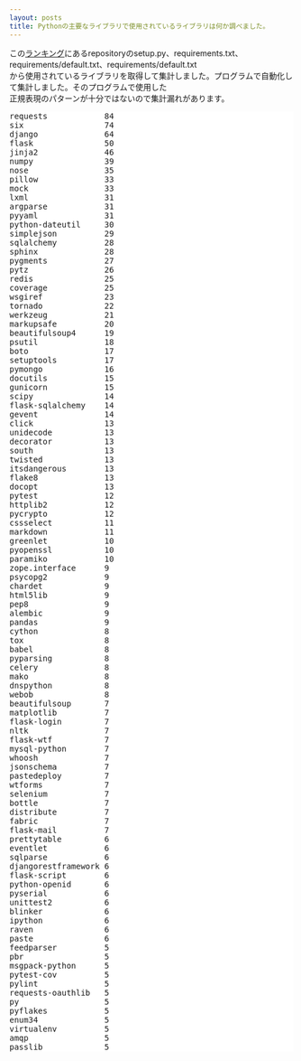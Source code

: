```yaml
---
layout: posts
title: Pythonの主要なライブラリで使用されているライブラリは何か調べました。
---
```

この[ランキング](/2015/02/11/python-repository-github-star-ranking.html)にあるrepositoryのsetup.py、requirements.txt、requirements/default.txt、requirements/default.txt       
から使用されているライブラリを取得して集計しました。プログラムで自動化して集計しました。そのプログラムで使用した       
正規表現のパターンが十分ではないので集計漏れがあります。     
<pre style="background-color: white;border: none;">
requests            84
six                 74
django              64
flask               50
jinja2              46
numpy               39
nose                35
pillow              33
mock                33
lxml                31
argparse            31
pyyaml              31
python-dateutil     30
simplejson          29
sqlalchemy          28
sphinx              28
pygments            27
pytz                26
redis               25
coverage            25
wsgiref             23
tornado             22
werkzeug            21
markupsafe          20
beautifulsoup4      19
psutil              18
boto                17
setuptools          17
pymongo             16
docutils            15
gunicorn            15
scipy               14
flask-sqlalchemy    14
gevent              14
click               13
unidecode           13
decorator           13
south               13
twisted             13
itsdangerous        13
flake8              13
docopt              13
pytest              12
httplib2            12
pycrypto            12
cssselect           11
markdown            11
greenlet            10
pyopenssl           10
paramiko            10
zope.interface      9
psycopg2            9
chardet             9
html5lib            9
pep8                9
alembic             9
pandas              9
cython              8
tox                 8
babel               8
pyparsing           8
celery              8
mako                8
dnspython           8
webob               8
beautifulsoup       7
matplotlib          7
flask-login         7
nltk                7
flask-wtf           7
mysql-python        7
whoosh              7
jsonschema          7
pastedeploy         7
wtforms             7
selenium            7
bottle              7
distribute          7
fabric              7
flask-mail          7
prettytable         6
eventlet            6
sqlparse            6
djangorestframework 6
flask-script        6
python-openid       6
pyserial            6
unittest2           6
blinker             6
ipython             6
raven               6
paste               6
feedparser          5
pbr                 5
msgpack-python      5
pytest-cov          5
pylint              5
requests-oauthlib   5
py                  5
pyflakes            5
enum34              5
virtualenv          5
amqp                5
passlib             5
</pre>
